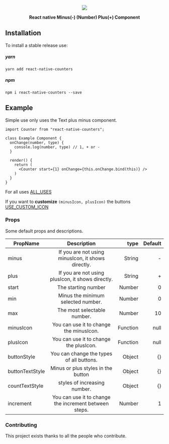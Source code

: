 <p align="center">
  <img src="https://github.com/yasaricli/react-native-counters/blob/master/Kapture.gif" />
</p>

<p align="center">
  <b>React native Minus(-) (Number) Plus(+) Component</b>
</p>

## Installation

To install a stable release use:

##### yarn
`yarn add react-native-counters`

##### npm
`npm i react-native-counters --save`


## Example
Simple use only uses the Text plus minus component.

```JS
import Counter from "react-native-counters";

class Example Component {
  onChange(number, type) {
    console.log(number, type) // 1, + or -
  }
  
  render() {
    return (
      <Counter start={1} onChange={this.onChange.bind(this)} />
    )
  }
}
```

For all uses [ALL_USES](docs/ALL_USES.md)

If you want to **customize** `(minusIcon, plusIcon)` the buttons [USE_CUSTOM_ICON](docs/USE_CUSTOM_ICON.md)


### Props

Some default props and descriptions.


| PropName        |                      Description                      |     type | Default |
|-----------------|:-----------------------------------------------------:|---------:|--------:|
| minus           |  If you are not using minusIcon, it shows directly.   |   String |       - |
| plus            |   If you are not using plusIcon, it shows directly.   |   String |       + |
| start           |                  The starting number                  |   Number |       0 |
| min             |          Minus the minimum selected number.           |   Number |       0 |
| max             |              The most selectable number.              |   Number |      10 |
| minusIcon       |        You can use it to change the minusIcon.        | Function |    null |
| plusIcon        |        You can use it to change the plusIcon.         | Function |    null |
| buttonStyle     |       You can change the types of all buttons.        |   Object |      {} |
| buttonTextStyle |          Minus or plus styles in the button           |   Object |      {} |
| countTextStyle  |             styles of increasing number.              |   Object |      {} |
| increment       | You can use it to change the increment between steps. |   Number |       1 |


### Contributing

This project exists thanks to all the people who contribute.
